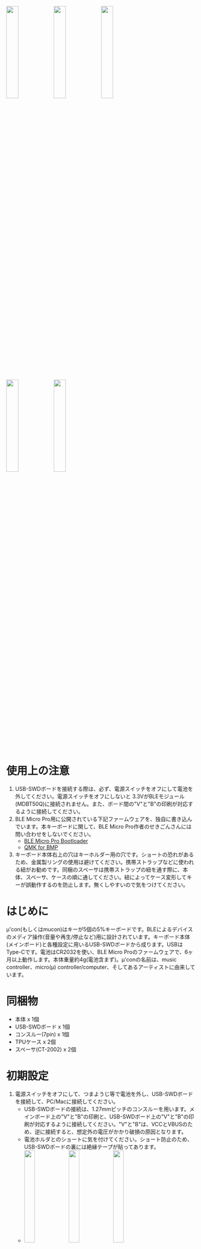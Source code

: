 <img src="images/picture08.jpeg" width="25%"><img src="images/picture09.jpeg" width="25%"><img src="images/picture14.jpeg" width="25%">

<img src="images/picture12.jpeg" width="25%"><img src="images/picture13.jpeg" width="25%">

# 使用上の注意

1. USB-SWDボードを接続する際は、必ず、電源スイッチをオフにして電池を外してください。電源スイッチをオフにしないと 3.3VがBLEモジュール(MDBT50Q)に接続されません。また、ボード間の"V"と"B"の印刷が対応するように接続してください。
2. BLE Micro Pro用に公開されている下記ファームウェアを、独自に書き込んでいます。本キーボードに関して、BLE Micro Pro作者のせきごんさんには問い合わせをしないでください。
    * [BLE Micro Pro Bootloader](https://github.com/sekigon-gonnoc/BLE-Micro-Pro)
    * [QMK for BMP](https://github.com/sekigon-gonnoc/qmk_firmware)
3. キーボード本体右上の穴はキーホルダー用の穴です。ショートの恐れがあるため、金属製リングの使用は避けてください。携帯ストラップなどに使われる紐がお勧めです。同梱のスペーサは携帯ストラップの紐を通す際に、本体、スペーサ、ケースの順に通してください。紐によってケース変形してキーが誤動作するのを防止します。無くしやすいので気をつけてください。

# はじめに

μ'con(もしくはmucon)はキーが5個の5%キーボードです。BLEによるデバイスのメディア操作(音量や再生/停止など)用に設計されています。キーボード本体(メインボード)と各種設定に用いるUSB-SWDボードから成ります。USBはType-Cです。電池はCR2032を使い、BLE Micro Proのファームウェアで、6ヶ月以上動作します。本体重量約4g(電池含まず)。μ'conの名前は、music controller、micro(μ) controller/computer、そしてあるアーティストに由来しています。

# 同梱物

* 本体 x 1個
* USB-SWDボード x 1個
* コンスルー(7pin) x 1個
* TPUケース x 2個
* スペーサ(CT-2002) x 2個

# 初期設定

1. 電源スイッチをオフにして、つまようじ等で電池を外し、USB-SWDボードを接続して、PC/Macに接続してください。
    * USB-SWDボードの接続は、1.27mmピッチのコンスルーを用います。メインボード上の"V"と"B"の印刷と、USB-SWDボード上の"V"と"B"の印刷が対応するように接続してください。"V"と"B"は、VCCとVBUSのため、逆に接続すると、想定外の電圧がかかり破損の原因となります。
    * 電池ホルダとのショートに気を付けてください。ショート防止のため、USB-SWDボードの裏には絶縁テープが貼ってあります。
    * <img src="images/picture03.jpeg" width="25%">
      <img src="images/picture04.jpeg" width="25%">
      <img src="images/picture05.jpeg" width="25%">
2. PC/MacにUSBケーブルで接続してください。
    * PCの場合、Tera Termで、COM??ポート(ポート番号??はマシンによって異なる)に接続してください。
    * Macの場合、`screen /dev/tty.usbmodem??`です。終了する際は`ctrl-a k`です。
3. BLE Micro ProのCLIのコマンドを使い初期設定をします。
    * `help`コマンドで、BLE Micro ProのCLIのコマンド一覧が出ます。
4. `show`コマンドでペアリング済みのデバイスの一覧が出ます。ペアリング済みのデバイスがある場合は、`del`コマンドで消去してください。
5. デバイス側のペアリング情報も消してください。
6. `adv`コマンドでアドバタイズを開始してください。デバイス側に(BMP)muconが出たらペアリングをしてください。
    * 二代目をペアリングする際は、一台目のデバイスのBlueetoohをオフにしてから、`adv`コマンドを再実行してください。
7. ペアリングが完了したら、USB-SWDボードを取り外し、電池を入れて、電源スイッチをオンにしてください。

# 使用方法

1. 電源スイッチをオンにするとLEDが(電池容量に応じて)1～3回点滅します。最後に少し長く点滅したら接続完了です。
2. キーSWは、左上から反時計回りにSW1～SW5です。
    ```
    SW1   O
    SW2  SW5
    SW3  SW4
    ```
3. デフォルトの設定では、SW1を押しながらSW2を押すと一台目のデバイス、SW1を押しながらSW3を押すと二台目のデバイスに再接続します。
4. SW2が再生/停止、SW3が音量下げる、SW4が音量上げる、SW5は、一回押しが次の曲、二回押しが前の曲です。

# 設定の変更

1. BLE Micro Proの[ドキュメント](https://sekigon-gonnoc.github.io/BLE-Micro-Pro/#/edit_keymap_file)に従い、
"KEYMAP.JSN"の`"layers":[`の後ろを編集してください。 
2. 設定を変更する際は、PC/Mac上に"KEYMAP.JSN"をコピーして編集後に"mucon"ドライブに戻して(コピーして)ください。
3. 動作がおかしいときは
    * 正しくコピーされているか確認してみてください。ファイルを開いてみるほかに、CLIの`map`コマンドでも確認できます。二回コピーするとうまくいく場合もあります。
    * ファイルの記述にミスがある場合ファイルが正しくコピーされません。デフォルトの"KEYMAP.JSN"でコピーできるか確認してみてください。
    * BLE Micro ProのCLIのコマンド`del`および、デバイス側のペアリング情報を消して、初期設定をしてみてください。
4. ファームウェアのアップデートは、どのような影響があるかわからないため、案内がある場合を除いて行わないでください。
    * アップデートの際は、CLIの`dfu`コマンドにより、dfuモードに移行します。uf2ファイルをドライブにコピーするとアップデートが行われます。
    * また、USBを用いずにSWDでファームウェアを書き込むこともできます。(上級者向け)
    * 書き込んであるファームは、[BLE Micro Pro Bootloader v0.11.0](https://github.com/sekigon-gonnoc/BLE-Micro-Pro/releases/download/v0.11.0/ble_micro_pro_bootloader_0_11_0.uf2)と[QMK for BMP v0.11.2](https://github.com/sekigon-gonnoc/qmk_firmware/releases/download/bmp-0.11.2/ble_micro_pro_default_0_11_2_1.uf2)です。

# ハードウェア

1. 回路図は添付資料(pdfファイル)をご覧ください。"pcb"にはKicadの設計データがあります。
2. BLE Micro Proのファームウェアと、CircutPythonが動くように設計されています。CircuitPythonは消費電力が大きく、電池動作には向いていません。CircuitPythonに関しては資料を参照ください。
3. メインボードにはLEDのほかに、水晶発振子とWS2812C用のパターンがありますが搭載しておりません。水晶発振子はBLE Micro Proのファームウェアでは必須ではないため、また、WS2812Cは省電力化のため外してあります。
4. メインボード裏面には、テスト用のパッドがあります。中央寄りからBOOT, RESET, SWITCH, D2, GNDです。詳細は回路図を参照ください。
5. USB-SWDボードを接続する際は、電源スイッチをオフにして、必ず電池を外してください。電源スイッチをオフにしないと 3.3VがBLEモジュール(MDBT50Q)に接続されません。
6. USB-SWDボードにはUSBの5VからVCCの3.3Vを作るレギュレータがあります。また、μ'con接続用スルーホール(1x7 1.27mm)、SWD(2x5 1.27mm)ピンヘッダ、SWD用スルーホール(1x4 2.54mm)が二つあります。スルーホール径は0.8mm(設計値)です。
7. SWDピンヘッダには、J-LinkやBlack Magic Probeが接続できます。SWD用スルーホールは、ST-LinkV2やBluePill Black Magic Probeの接続用です。SWDによる書き込みは資料を参照ください。
8. BLE Micro Proのファームウェアはマトリックスキーボードを想定しているため、設定ファイルでは、使っていない端子を一つrow_pin(=6,P0.16)に割り当てています。
9. 配線の都合上、P0.05とP0.06がLEDに繋がっていますが、使用するのはP0.05のみです。
10. ケースの設計データ(Fusion360)は"case"にあります。

# デフォルトの設定ファイルの内容

"BMP_config"にファイルがあります。

KEYMAP.JSN
```
{"keyboard":"mucon",
"keymap":"",
"layout":"LAYOUT",
"layers":[
    ["MO(1)", "KC_MPLY", "KC_VOLD","KC_VOLU", "EX(TDD(KC_MNXT,KC_MPRV))"],
    ["KC_TRANS", "ADV_ID0", "ADV_ID1", "KC_NO", "KC_NO"]
]}
```
CONFIG.JSN (編集しない)
```
{"config":{
    "version":2,
    "device_info":{"vid":"0xcafe","pid":"0x9001",
        "name":"mucon","manufacture":"tadakado","description":"A music controller with 5 buttons"},
    "matrix":{"rows":1,"cols":5,"device_rows":1,"device_cols":5,
         "debounce":1,"is_left_hand":1,"diode_direction":0,
         "row_pins":[6],
         "col_pins":[16, 15, 18, 7, 9],
    "layout":[1, 2, 3, 4, 5]},
    "mode":"SINGLE","startup":1,
    "peripheral":{"max_interval":200,"min_interval":100,"slave_latency":0},
    "central":{"max_interval":200,"min_interval":100,"slave_latency":0},
    "led":{"pin":1, "num":1},
    "keymap":{"locale":"JP","use_ascii":0},
    "reserved":[0,20,0,0,0,0,0,0]
}}
```
TAPTERM (編集しない)
```
{"tapping_term":{
	"KC_NO":500
}}
```

# BLE Micro ProのCLI

ドキュメントにはすべてのコマンドの説明が書かれていないようです。CLIの[コード](https://github.com/sekigon-gonnoc/qmk_firmware/blob/dev/ble_micro_pro/tmk_core/protocol/nrf/sdk15/cli.c)やAPIの[コード](https://github.com/sekigon-gonnoc/qmk_firmware/blob/dev/ble_micro_pro/tmk_core/protocol/nrf/sdk15/apidef.h)を参照ください。

# ケース

"case"にFusion360の設計ファイルおよび、3Dプリンタで印刷に用いるstlファイルがあります。TPUでの印刷を想定しています。

# SWDでファームウェアの書き込み方法

(確実なのはJ-Link、安価なのはST-Link V2またはBluePill)

* USBとSWDの両方を接続してください。USBはVCCの3.3Vを作るために使用します。
* J-Linkを用いる場合は、[nRF Connect for Desktop](https://www.nordicsemi.com/Products/Development-tools/nRF-Connect-for-desktop)からProgrammerを起動するとhexファイルが書き込めます。
* Black Magic Probeまたは、BluePill Black Magic Probeを用いる場合は、gdbからhexファイルが書き込めます。
* ST-Link V2を用いる場合には、OpenOCDからhexファイルが書き込めます。
* J-LinkやBlack Magic Probeで使用するSWD(2x5 1.27mm)ピンヘッダを実装しています。ST-Link V2やBluePillを使用する場合は、SWD用スルーホールにピンヘッダを実装して使用してください。干渉を防ぐため、外側のスルーホールを使うことをお勧めします。

## ST-Link V2による書き込み

### ST-Link V2購入先
* [SZ Aitexm Store](https://www.aliexpress.com/item/32792513237.html)、
[Shigezone](https://www.shigezone.com/product/st-link/)

### ST-Link V2をWindows10に認識させる
1. [Zadig](https://zadig.akeo.ie)をダウンロードして実行
2. STM32 STLink => WinUSB

## ST-Link V2とOpenOCDによるNRF52への書き込み
* [参考情報1](https://kunsen.net/2018/09/30/post-1784/)
* [参考情報2](https://4k2.de/microcontroller/openocd-flashing-nrf52/)
1. ソフトのダウンロード
    * [OpenOCD](https://github.com/openocd-org/openocd/releases/download/v0.11.0/openocd-v0.11.0-i686-w64-mingw32.tar.gz)
2. 書き込み
    1. 方法1 コマンドライン
        ```
        bin¥openocd -s share/openocd/scripts -f interface/stlink-v2.cfg -f target/nrf52.cfg -c init -c "reset init" -c halt -c "nrf5 mass_erase" -c “program firmware.hex verify” -c reset -c exit
        ```
    2. 方法2 サーバを起動
        ```
        bin¥openocd -s share/openocd/scripts -f interface/stlink-v2.cfg -f target/nrf52.cfg
        ```
        localhost:4444 にアクセス
        ```
        init
        reset init
        halt
        nrf5 mass_erase
        program firmware.hex verify
        reset
        exit
        ```

## Black Magic Probeによる書き込み

### Black Magic ProbeとgdbによるNRF52への書き込み
* [参考情報1](https://devzone.nordicsemi.com/nordic/nordic-blog/b/blog/posts/flashing-and-debugging-nrf5152-with-a-cheap-blackm)
* [参考情報2](https://developer.arm.com/tools-and-software/open-source-software/developer-tools/gnu-toolchain/downloads-1)
* COMの番号は二つあるうちの一つ目を使う。
* COM番号が大きいとうまく動かないことがあるため、デバイスマネージャーで、表示>表示デバイスの表示として、デバイスのアンインストールで不要なものを削除
    ```
    arm-none-eabi-gdb.exe
    target extended-remote COM4
    monitor swdp_scan
    attach 1
    (monitor erase_mass)
    load firmware.hex
    ```

### Balck Magic Probeとして使えるBluePill Black Magic Probeの作り方(要 ST-Link V2 & BluePill)
* [参考情報](https://jeelabs.org/202x/bmp/)
1. ソフトとデータをダウンロード
    * [ST-Link](https://github.com/stlink-org/stlink/releases/download/v1.7.0/stlink-1.7.0-x86_64-w64-mingw32.zip)
    * [Black Magic Probe](https://github.com/blackmagic-debug/blackmagic/releases/download/v1.7.1/v1.7.1.tar.gz)
2. 必要なファイルをまとめる
    * blackmagic_dfu-swlink.bin
    * blackmagic-swlink.bin
    * st-flash.exe
3. 書き込み
    ```
    st-flash --reset write blackmagic_dfu-swlink.bin 0x8000000
    st-flash --flash=128k write blackmagic-swlink.bin 0x8002000
    ```
* その他の情報
    * Firmwareのスリム化 [参考情報](https://primalcortex.wordpress.com/2017/06/13/building-a-black-magic-debug-probe/)

# BLE Mirco Proファームウェア(uf2)からhexファイルへの変換方法

[参考情報](https://discord.com/channels/376937950409392130/508485002170990602/800355123637125170)

build_BMP_hex.sh
```
#!/bin/sh

mkdir build
cd build

curl -O -L https://github.com/sekigon-gonnoc/BLE-Micro-Pro/releases/download/v0.11.0/ble_micro_pro_bootloader_0_11_0.uf2
curl -O -L https://www.nordicsemi.com/-/media/Software-and-other-downloads/SoftDevices/S140/s140nrf52600.zip
unzip s140nrf52600.zip s140_nrf52_6.0.0_softdevice.hex
curl -O -L https://raw.githubusercontent.com/microsoft/uf2/a690c5a4d9abe393496b3ade88489d39da07b458/utils/uf2conv.py
curl -O -L https://raw.githubusercontent.com/microsoft/uf2/a690c5a4d9abe393496b3ade88489d39da07b458/utils/uf2families.json

dd if=ble_micro_pro_bootloader_0_11_0.uf2 of=BOOTLOADER.uf2 bs=1 count=242688
dd if=ble_micro_pro_bootloader_0_11_0.uf2 of=UICR.uf2 bs=1 skip=242688

python2 uf2conv.py -c -b 0xE0000 -o BOOTLOADER.bin BOOTLOADER.uf2
python2 uf2conv.py -c -b 0x10001000 -o UICR.bin UICR.uf2
objcopy --adjust-vma 0xE0000 -I binary -O ihex BOOTLOADER.bin BOOTLOADER.hex
objcopy --adjust-vma 0x10001000 -I binary -O ihex UICR.bin UICR.hex
```
REGOUT0を3.3Vにする設定(μ'conでは使わない)
```
cat > hex/UICR_REGOUT0_5_3v3.hex << EOF
:020000041000EA
:04130400FDFFFFFFEB
:00000001FF
EOF

unix2dos hex/UICR_REGOUT0_5_3v3.hex
```

# μ'con用CircuitPythonのビルド

"circuitpython"の下にAdafurit_nRF52_BootloaderとCircutPython向けのボード固有のコードがあります。

## Adafurit_nRF52_Bootloaderのビルド
コンパイル環境を構築したら、"circuitpython/boot"にあるファイルを"src/bords"の下に"mucon"を作成してコピーします。
```
make BOARD=mucon
```
で、コンパイルできます。"\_build/build-mucon"にある"\*\_s140\_\*.hex"と"*.uf2"が必要なバイナリです。

## CircuitPythonのビルド
コンパイル環境を構築したら、"circuitpython/ptyhnon"にあるファイルを"ports/nrf/boards"の下に"mucon"フォルダを作成してコピーします。
```
cd ports/nrf ; make V=2 BOARD=mucon
```
で、コンパイルできます。"build-mucon/firmware.uf2"が必要とするバイナリです。
クリスタル未搭載の場合には、"mpconfigboard.h" で`#define BOARD_HAS_32KHZ_XTAL (0)`を設定する必要があります。

### pyファイルのコンパイル(mpyの作成)
pythonのコードをそのまま保存するとサイズが大きくなるため、たくさんのライブラリを使う複雑なプログラムが組めません。そこでライブラリを含めてすべてのpyファイルをコンパイルして小さくします。
circuitpythonをインストールしたフォルダに、["tools/mpy_cross_all.py"](https://github.com/adafruit/circuitpython/blob/main/tools/mpy_cross_all.py)があります。例えば、"py/kmk"にコンパイルしたいpyファイルを置いて、以下を実行すると"mpy/kmk"の下にコンパイルされたmpyファイルができます。
```
python3 mpy_cross_all.py -o mpy/kmk py/kmk
```
なお、circuitpythonの標準ライブラリはmpyファイルとして提供されています。

### CircuitPythonでのCの利用
MicroPytnonにはmpyにCのコードをコンパイルしたバイナリを含めることができるますが、CircuitPythonではその機能は実装されていないため、カスタムモジュールを作りCircuitPython全体をコンパイルする必要があります。[参考情報](https://forums.adafruit.com/viewtopic.php?f=60&t=190383)

### KMKについて
CircuitPythonを利用したBLE HIDキーボードの実装が[KMK](https://github.com/KMKfw/kmk_firmware)です。CircuitPythonのBLE機能を利用しているため、機能が限定されます。また、CircuitPythonでは、スリープモードでの消費電力が大きいため、CRC2032が一日しか持ちません。これらの課題が解決すれば、開発環境として使えます。

# μ'con製造について
一つ一つ手作業で作成しています。Sn-Bi系の低融点ハンダを使用しているので、もし修理等をされる場合は半田ごてやヒートガンの温度設定に注意してください。リフローは160～180度、ヒートガンは160度、半田ごては270度(実測または設定値)で作業しています。
